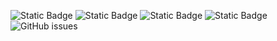 ![Static Badge](https://img.shields.io/badge/blacklists-60-000000) ![Static Badge](https://img.shields.io/badge/blacklisted-2814744-cc0000) ![Static Badge](https://img.shields.io/badge/whitelisted-2242-00CC00) ![Static Badge](https://img.shields.io/badge/streaming_blacklist-28106-000000) ![GitHub issues](https://img.shields.io/github/issues/fabriziosalmi/blacklists)
